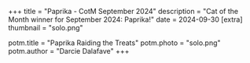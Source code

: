 +++
title = "Paprika - CotM September 2024"
description = "Cat of the Month winner for September 2024: Paprika!"
date =  2024-09-30
[extra]
thumbnail = "solo.png"

potm.title = "Paprika Raiding the Treats"
potm.photo = "solo.png"
potm.author = "Darcie Dalafave"
+++